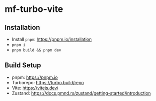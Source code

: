 # mf-turbo-vite

## Installation
- Install `pnpm`: https://pnpm.io/installation
- `pnpm i`
- `pnpm build && pnpm dev`

## Build Setup
- pnpm: https://pnpm.io
- Turborepo: https://turbo.build/repo
- Vite: https://vitejs.dev/
- Zustand: https://docs.pmnd.rs/zustand/getting-started/introduction
